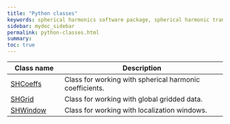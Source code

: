 ```yaml
---
title: "Python classes"
keywords: spherical harmonics software package, spherical harmonic transform, legendre functions, multitaper spectral analysis, fortran, Python, gravity, magnetic field
sidebar: mydoc_sidebar
permalink: python-classes.html
summary: 
toc: true
---
```


<style>
table:nth-of-type(n) {
    display:table;
    width:100%;
}
table:nth-of-type(n) th:nth-of-type(2) {
    width:75%;
}
</style>


| Class name | Description |
| ---------- | ----------- |
| [SHCoeffs](python-shcoeffs.html) | Class for working with spherical harmonic coefficients. |
| [SHGrid](python-shgrid.html) | Class for working with global gridded data. |
| [SHWindow](python-shwindow.html) | Class for working with localization windows.|
